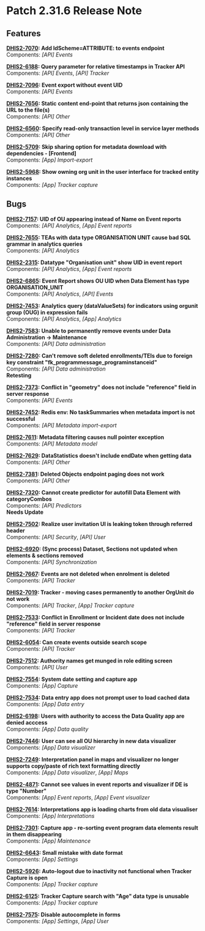 # Patch 2.31.6 Release Note

## Features

**[DHIS2-7070](https://jira.dhis2.org/browse/DHIS2-7070): Add IdScheme=ATTRIBUTE: to events endpoint**  
Components: _[API] Events_

**[DHIS2-6188](https://jira.dhis2.org/browse/DHIS2-6188): Query parameter for relative timestamps in Tracker API**  
Components: _[API] Events_, _[API] Tracker_

**[DHIS2-7096](https://jira.dhis2.org/browse/DHIS2-7096): Event export without event UID**  
Components: _[API] Events_

**[DHIS2-7656](https://jira.dhis2.org/browse/DHIS2-7656): Static content end-point that returns json containing the URL to the file(s)**  
Components: _[API] Other_

**[DHIS2-6560](https://jira.dhis2.org/browse/DHIS2-6560): Specify read-only transaction level in service layer methods**  
Components: _[API] Other_

**[DHIS2-5709](https://jira.dhis2.org/browse/DHIS2-5709): Skip sharing option for metadata download with dependencies - [Frontend]**  
Components: _[App] Import-export_

**[DHIS2-5968](https://jira.dhis2.org/browse/DHIS2-5968): Show owning org unit in the user interface for tracked entity instances**  
Components: _[App] Tracker capture_

## Bugs

**[DHIS2-7157](https://jira.dhis2.org/browse/DHIS2-7157): UID of OU appearing instead of Name on Event reports**  
Components: _[API] Analytics_, _[App] Event reports_

**[DHIS2-7655](https://jira.dhis2.org/browse/DHIS2-7655): TEAs with data type ORGANISATION UNIT cause bad SQL grammar in analytics queries**  
Components: _[API] Analytics_

**[DHIS2-2315](https://jira.dhis2.org/browse/DHIS2-2315): Datatype "Organisation unit" show UID in event report**  
Components: _[API] Analytics_, _[App] Event reports_

**[DHIS2-6865](https://jira.dhis2.org/browse/DHIS2-6865): Event Report shows OU UID when Data Element has type ORGANISATION_UNIT**  
Components: _[API] Analytics_, _[API] Events_

**[DHIS2-7453](https://jira.dhis2.org/browse/DHIS2-7453): Analytics query (dataValueSets) for indicators using orgunit group (OUG) in expression fails**  
Components: _[API] Analytics_, _[App] Analytics_

**[DHIS2-7583](https://jira.dhis2.org/browse/DHIS2-7583): Unable to permanently remove events under Data Administration -> Maintenance**  
Components: _[API] Data administration_

**[DHIS2-7280](https://jira.dhis2.org/browse/DHIS2-7280): Can't remove soft deleted enrollments/TEIs due to foreign key constraint "fk_programmessage_programinstanceid"**  
Components: _[API] Data administration_  
**Retesting**

**[DHIS2-7373](https://jira.dhis2.org/browse/DHIS2-7373): Conflict in "geometry" does not include "reference" field in server response**  
Components: _[API] Events_

**[DHIS2-7452](https://jira.dhis2.org/browse/DHIS2-7452): Redis env: No taskSummaries when metadata import is not successful**  
Components: _[API] Metadata import-export_

**[DHIS2-7611](https://jira.dhis2.org/browse/DHIS2-7611): Metadata filtering causes null pointer exception**  
Components: _[API] Metadata model_

**[DHIS2-7629](https://jira.dhis2.org/browse/DHIS2-7629): DataStatistics doesn't include endDate when getting data**  
Components: _[API] Other_

**[DHIS2-7381](https://jira.dhis2.org/browse/DHIS2-7381): Deleted Objects endpoint paging does not work**  
Components: _[API] Other_

**[DHIS2-7320](https://jira.dhis2.org/browse/DHIS2-7320): Cannot create predictor for autofill Data Element with categoryCombos**  
Components: _[API] Predictors_  
**Needs Update**

**[DHIS2-7502](https://jira.dhis2.org/browse/DHIS2-7502): Realize user invitation UI is leaking token through referred header**  
Components: _[API] Security_, _[API] User_

**[DHIS2-6920](https://jira.dhis2.org/browse/DHIS2-6920): (Sync process) Dataset, Sections not updated when elements & sections removed**  
Components: _[API] Synchronization_

**[DHIS2-7667](https://jira.dhis2.org/browse/DHIS2-7667): Events are not deleted when enrolment is deleted**  
Components: _[API] Tracker_

**[DHIS2-7019](https://jira.dhis2.org/browse/DHIS2-7019): Tracker - moving cases permanently to another OrgUnit do not work**  
Components: _[API] Tracker_, _[App] Tracker capture_

**[DHIS2-7533](https://jira.dhis2.org/browse/DHIS2-7533): Conflict in Enrollment or Incident date does not include "reference" field in server response**  
Components: _[API] Tracker_

**[DHIS2-6054](https://jira.dhis2.org/browse/DHIS2-6054): Can create events outside search scope**  
Components: _[API] Tracker_

**[DHIS2-7512](https://jira.dhis2.org/browse/DHIS2-7512): Authority names get munged in role editing screen**  
Components: _[API] User_

**[DHIS2-7554](https://jira.dhis2.org/browse/DHIS2-7554): System date setting and capture app**  
Components: _[App] Capture_

**[DHIS2-7534](https://jira.dhis2.org/browse/DHIS2-7534): Data entry app does not prompt user to load cached data**  
Components: _[App] Data entry_

**[DHIS2-6198](https://jira.dhis2.org/browse/DHIS2-6198): Users with authority to access the Data Quality app are denied acccess**  
Components: _[App] Data quality_

**[DHIS2-7446](https://jira.dhis2.org/browse/DHIS2-7446): User can see all OU hierarchy in new data visualizer**  
Components: _[App] Data visualizer_

**[DHIS2-7249](https://jira.dhis2.org/browse/DHIS2-7249): Interpretation panel in maps and visualizer no longer supports copy/paste of rich text formatting directly**  
Components: _[App] Data visualizer_, _[App] Maps_

**[DHIS2-4871](https://jira.dhis2.org/browse/DHIS2-4871): Cannot see values in event reports and visualizer if DE is type "Number"**  
Components: _[App] Event reports_, _[App] Event visualizer_

**[DHIS2-7614](https://jira.dhis2.org/browse/DHIS2-7614): Interpretations app is loading charts from old data visualiser**  
Components: _[App] Interpretations_

**[DHIS2-7301](https://jira.dhis2.org/browse/DHIS2-7301): Capture app - re-sorting event program data elements result in them disappearing**  
Components: _[App] Maintenance_

**[DHIS2-6643](https://jira.dhis2.org/browse/DHIS2-6643): Small mistake with date format**  
Components: _[App] Settings_

**[DHIS2-5926](https://jira.dhis2.org/browse/DHIS2-5926): Auto-logout due to inactivity not functional when Tracker Capture is open**  
Components: _[App] Tracker capture_

**[DHIS2-6125](https://jira.dhis2.org/browse/DHIS2-6125): Tracker Capture search with "Age" data type is unusable**  
Components: _[App] Tracker capture_

**[DHIS2-7575](https://jira.dhis2.org/browse/DHIS2-7575): Disable autocomplete in forms**  
Components: _[App] Settings_, _[App] User_
